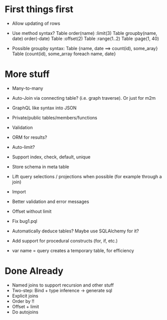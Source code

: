 # First things first

- Allow updating of rows

- Use method syntax?
    Table order(name) :limit(3) 
    Table groupby(name, date) order(-date)
    Table :offset(2)
    Table :range(1..2)
    Table :page(1, 40)

- Possible groupby syntax:
    Table {name, date ==> count(id), some_aray}
    Table {count(id), some_array foreach name, date}

# More stuff

- Many-to-many

- Auto-Join via connecting table? (i.e. graph traverse). Or just for m2m

- GraphQL like syntax into JSON

- Private/public tables/members/functions

- Validation

- ORM for results?

- Auto-limit?

- Support index, check, default, unique

- Store schema in meta table

- Lift query selections / projections when possible (for example through a join)

- Import

- Better validation and error messages

- Offset without limit

- Fix bug1.pql

- Automatically deduce tables? Maybe use SQLAlchemy for it?

- Add support for procedural constructs (for, if, etc.)

- var name = query  creates a temporary table, for efficiency


# Done Already
- Named joins to support recursion and other stuff
- Two-step: Bind + type inference -> generate sql
- Explicit joins
- Order by !!
- Offset + limit
- Do autojoins

